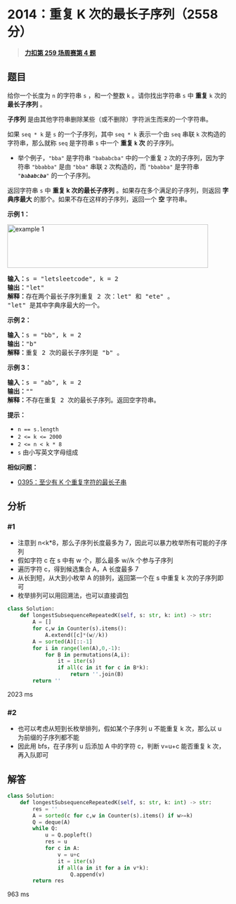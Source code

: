 # 2014：重复 K 次的最长子序列（2558 分）


> <u>**[力扣第 259 场周赛第 4 题](https://leetcode.cn/problems/longest-subsequence-repeated-k-times/)**</u>

## 题目

<p>给你一个长度为 <code>n</code> 的字符串 <code>s</code> ，和一个整数 <code>k</code> 。请你找出字符串 <code>s</code> 中 <strong>重复</strong> <code>k</code> 次的 <strong>最长子序列</strong> 。</p>

<p><strong>子序列</strong> 是由其他字符串删除某些（或不删除）字符派生而来的一个字符串。</p>

<p>如果 <code>seq * k</code> 是 <code>s</code> 的一个子序列，其中 <code>seq * k</code> 表示一个由 <code>seq</code> 串联 <code>k</code> 次构造的字符串，那么就称 <code>seq</code><strong> </strong>是字符串 <code>s</code> 中一个 <strong>重复 <code>k</code> 次</strong> 的子序列。</p>

<ul>
<li>举个例子，<code>"bba"</code> 是字符串 <code>"bababcba"</code> 中的一个重复 <code>2</code> 次的子序列，因为字符串 <code>"bbabba"</code> 是由 <code>"bba"</code> 串联 <code>2</code> 次构造的，而 <code>"bbabba"</code> 是字符串 <code>"<em><strong>b</strong></em>a<em><strong>bab</strong></em>c<em><strong>ba</strong></em>"</code> 的一个子序列。</li>
</ul>

<p>返回字符串 <code>s</code> 中 <strong>重复 k 次的最长子序列</strong>  。如果存在多个满足的子序列，则返回 <strong>字典序最大</strong> 的那个。如果不存在这样的子序列，返回一个 <strong>空</strong> 字符串。</p>



<p><strong>示例 1：</strong></p>

<p><img alt="example 1" src="https://assets.leetcode.com/uploads/2021/08/30/longest-subsequence-repeat-k-times.png" style="width: 457px; height: 99px;" /></p>

<pre>
<strong>输入：</strong>s = "letsleetcode", k = 2
<strong>输出：</strong>"let"
<strong>解释：</strong>存在两个最长子序列重复 2 次：let" 和 "ete" 。
"let" 是其中字典序最大的一个。
</pre>

<p><strong>示例 2：</strong></p>

<pre>
<strong>输入：</strong>s = "bb", k = 2
<strong>输出：</strong>"b"
<strong>解释：</strong>重复 2 次的最长子序列是 "b" 。
</pre>

<p><strong>示例 3：</strong></p>

<pre>
<strong>输入：</strong>s = "ab", k = 2
<strong>输出：</strong>""
<strong>解释：</strong>不存在重复 2 次的最长子序列。返回空字符串。
</pre>



<p><strong>提示：</strong></p>

<ul>
<li><code>n == s.length</code></li>
<li><code>2 &lt;= k &lt;= 2000</code></li>
<li><code>2 &lt;= n &lt; k * 8</code></li>
<li><code>s</code> 由小写英文字母组成</li>
</ul>


**相似问题：**
- [0395：至少有 K 个重复字符的最长子串](/leetcode/0395)


## 分析

### #1

- 注意到 n<k*8，那么子序列长度最多为 7，因此可以暴力枚举所有可能的子序列
- 假如字符 c 在 s 中有 w 个，那么最多 w//k 个参与子序列
- 遍历字符 c，得到候选集合 A，A 长度最多 7
- 从长到短，从大到小枚举 A 的排列，返回第一个在 s 中重复 k 次的子序列即可
- 枚举排列可以用回溯法，也可以直接调包

```python
class Solution:
    def longestSubsequenceRepeatedK(self, s: str, k: int) -> str:
        A = []
        for c,w in Counter(s).items():
            A.extend([c]*(w//k))
        A = sorted(A)[::-1]
        for i in range(len(A),0,-1):
            for B in permutations(A,i):
                it = iter(s)
                if all(c in it for c in B*k):
                    return ''.join(B)
        return ''
```
2023 ms

### #2

- 也可以考虑从短到长枚举排列，假如某个子序列 u 不能重复 k 次，那么以 u 为前缀的子序列都不能
- 因此用 bfs，在子序列 u 后添加 A 中的字符 c，判断 v=u+c 能否重复 k 次，再入队即可
## 解答


```python
class Solution:
    def longestSubsequenceRepeatedK(self, s: str, k: int) -> str:
        res = ''
        A = sorted(c for c,w in Counter(s).items() if w>=k)
        Q = deque(A)
        while Q:
            u = Q.popleft()
            res = u
            for c in A:
                v = u+c
                it = iter(s)
                if all(a in it for a in v*k):
                    Q.append(v)
        return res
```
963 ms
